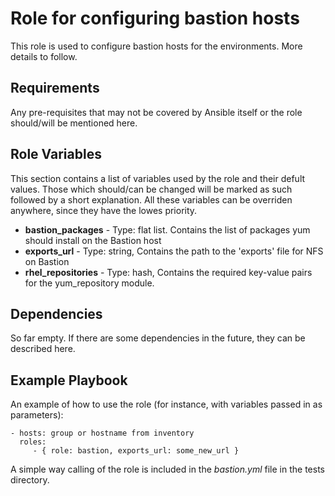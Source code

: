 Role for configuring bastion hosts
=========
This role is used to configure bastion hosts for the environments. More details to follow.

Requirements
------------
Any pre-requisites that may not be covered by Ansible itself or the role should/will be mentioned here. 

Role Variables
--------------
This section contains a list of variables used by the role and their defult values. 
Those which should/can be changed will be marked as such followed by a short explanation.
All these variables can be overriden anywhere, since they have the lowes priority. 


- **bastion_packages** 	- Type: flat list. Contains the list of packages yum should install on the Bastion host
- **exports_url** 	 	- Type: string, Contains the path to the 'exports' file for NFS on Bastion
- **rhel_repositories**	- Type: hash, Contains the required key-value pairs for the yum_repository module. 

Dependencies
------------
So far empty. If there are some dependencies in the future, they can be described here.

Example Playbook
----------------
An example of how to use the role (for instance, with variables passed in as parameters):

    - hosts: group or hostname from inventory
      roles:
         - { role: bastion, exports_url: some_new_url }

A simple way calling of the role is included in the *bastion.yml* file in the tests directory. 


